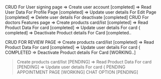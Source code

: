 
CRUD For User signing page
=> Create user account [completed]
=> Read User Data For Profile Page [completed]
=> Update user details For Edit Page [completed]
=> Delete user details For deactivate [completed]
CRUD For doctors Features page
=> Create products card/list [completed]
=> Read Product Data For card [completed]
=> Update user details For card {
completed]
=> Deactivate Product details For Card [completed..

CRUD FOR REVIEW PAGE 
=> Create products card/list [completed]
=> Read Product Data For card [completed]
=> Update user details For card {
COMPLETED
=> Deactivate Product details For Card [WORKING..]
> Create products card/list [PENDING]
=> Read Product Data For card [PENDING]
=> Update user details For card {
PENDING
APPOINTMENT PAGE [WORKING]
CHAT OPTION [PENDING]


